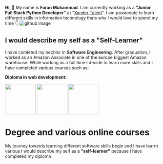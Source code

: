 
**Hi, :wave:** My name is **Faran Muhammad**. I am currently working as a **"Junior Full Stack Python Developer"** at "[Xander Talent](https://www.xandertalent.com/)". I am passionate to learn different skills in information technology thats why I would love to spend my time :point_down:
![github image](https://user-images.githubusercontent.com/92796969/204105725-d317d7fd-6a7f-4ddc-9bc4-c15fa796eb62.gif)

## I would describe my self as a "Self-Learner"

I have comleted my bechlor in **Software Engineering**. After graduation, I worked as an Amazon Associate in one of the europe biggest Amazon warehouse. While working as a full time I decide to learn more skills and I have completed  various courses such as:

**Diploma in web development:**

<img src ='https://encrypted-tbn0.gstatic.com/images?q=tbn:ANd9GcQpngGRjYX1ca7qAADU3K6eGLj7ShQE3L2otdzfryl_Y9Ht2QRoQKYQbsXd36XIxMbYOw0&usqp=CAU' width=100> <img src ='https://cdn-icons-png.flaticon.com/512/888/888847.png' width=100> <img src ='https://static.javatpoint.com/bootstrappages/images/bootstrap-tutorial.png' width=100>





# **Degree and various online courses**
My journey towards learning different software skills begin and I have learnt various I would describe my self as a **"self-learner"** because I have completed my diploma

